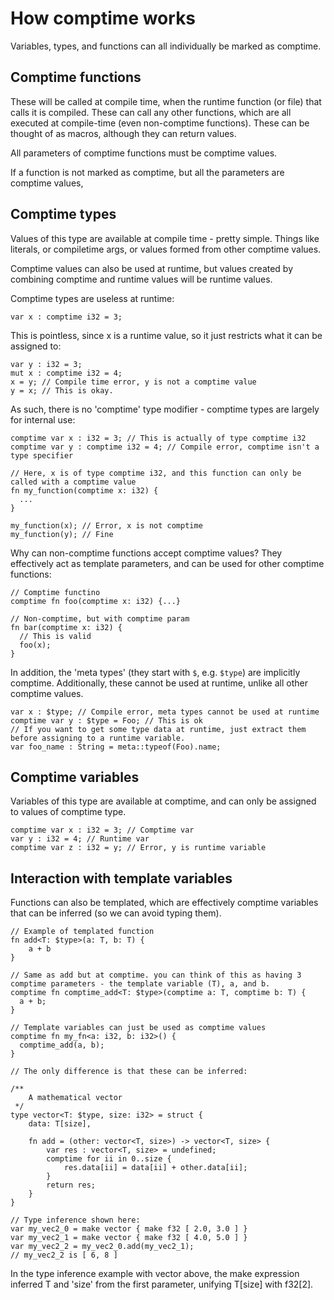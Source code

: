 # How comptime works

Variables, types, and functions can all individually be marked as comptime.

## Comptime functions

These will be called at compile time, when the runtime function (or file) that
calls it is compiled. These can call any other functions, which are all executed
at compile-time (even non-comptime functions). These can be thought of as
macros, although they can return values.

All parameters of comptime functions must be comptime values.

If a function is not marked as comptime, but all the parameters are comptime values, 

## Comptime types

Values of this type are available at compile time - pretty simple. Things like
literals, or compiletime args, or values formed from other comptime values.

Comptime values can also be used at runtime, but values created by combining
comptime and runtime values will be runtime values.

Comptime types are useless at runtime:

```cello
var x : comptime i32 = 3;
```

This is pointless, since x is a runtime value, so it just restricts
what it can be assigned to:

```cello
var y : i32 = 3;
mut x : comptime i32 = 4;
x = y; // Compile time error, y is not a comptime value
y = x; // This is okay.
```

As such, there is no 'comptime' type modifier - comptime types are largely for
internal use:

```cello
comptime var x : i32 = 3; // This is actually of type comptime i32
comptime var y : comptime i32 = 4; // Compile error, comptime isn't a type specifier

// Here, x is of type comptime i32, and this function can only be called with a comptime value
fn my_function(comptime x: i32) {
  ...
}

my_function(x); // Error, x is not comptime
my_function(y); // Fine
```

Why can non-comptime functions accept comptime values? They effectively act as
template parameters, and can be used for other comptime functions:

```
// Comptime functino
comptime fn foo(comptime x: i32) {...}

// Non-comptime, but with comptime param 
fn bar(comptime x: i32) {
  // This is valid
  foo(x);
}
```

In addition, the 'meta types' (they start with `$`, e.g. `$type`) are
implicitly comptime. Additionally, these cannot be used at runtime, unlike all
other comptime values.

```cello
var x : $type; // Compile error, meta types cannot be used at runtime
comptime var y : $type = Foo; // This is ok
// If you want to get some type data at runtime, just extract them before assigning to a runtime variable.
var foo_name : String = meta::typeof(Foo).name;
```

## Comptime variables

Variables of this type are available at comptime, and can only be assigned to
values of comptime type.

```cello
comptime var x : i32 = 3; // Comptime var
var y : i32 = 4; // Runtime var
comptime var z : i32 = y; // Error, y is runtime variable
```

## Interaction with template variables

Functions can also be templated, which are effectively comptime variables that
can be inferred (so we can avoid typing them).

```cello
// Example of templated function
fn add<T: $type>(a: T, b: T) {
    a + b
}

// Same as add but at comptime. you can think of this as having 3 comptime parameters - the template variable (T), a, and b.
comptime fn comptime_add<T: $type>(comptime a: T, comptime b: T) {
  a + b;
}

// Template variables can just be used as comptime values
comptime fn my_fn<a: i32, b: i32>() {
  comptime_add(a, b);
}

// The only difference is that these can be inferred:

/**
    A mathematical vector
 */
type vector<T: $type, size: i32> = struct {
    data: T[size],
    
    fn add = (other: vector<T, size>) -> vector<T, size> {
        var res : vector<T, size> = undefined;
        comptime for ii in 0..size {
            res.data[ii] = data[ii] + other.data[ii];
        }
        return res;
    }
}

// Type inference shown here:
var my_vec2_0 = make vector { make f32 [ 2.0, 3.0 ] }
var my_vec2_1 = make vector { make f32 [ 4.0, 5.0 ] }
var my_vec2_2 = my_vec2_0.add(my_vec2_1);
// my_vec2_2 is [ 6, 8 ]
```

In the type inference example with vector above, the make expression inferred T
and 'size' from the first parameter, unifying T[size] with f32[2].

